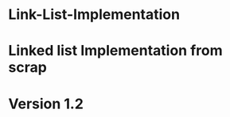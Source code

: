 Link-List-Implementation
=====================================
Linked list Implementation from scrap
======================================
Version 1.2
======================================

